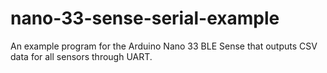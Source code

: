 # nano-33-sense-serial-example
An example program for the Arduino Nano 33 BLE Sense that outputs CSV data for all sensors through UART.
